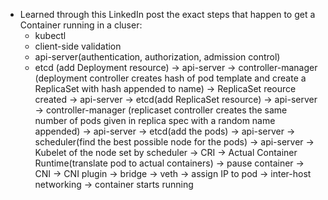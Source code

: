 - Learned through this LinkedIn post the exact steps that happen to get a Container running in a cluser:
	- kubectl
	- client-side validation
	- api-server(authentication, authorization, admission control)
	- etcd (add Deployment resource) -> api-server -> controller-manager (deployment controller creates hash of pod template and create a ReplicaSet with hash appended to name) -> ReplicaSet reource created -> api-server -> etcd(add ReplicaSet resource) -> api-server -> controller-manager (replicaset controller creates the same number of pods given in replica spec with a random name appended) -> api-server -> etcd(add the pods) -> api-server -> scheduler(find the best possible node for the pods) -> api-server -> Kubelet of the node set by scheduler -> CRI -> Actual Container Runtime(translate pod to actual containers) -> pause container -> CNI -> CNI plugin -> bridge -> veth -> assign IP to pod -> inter-host networking -> container starts running